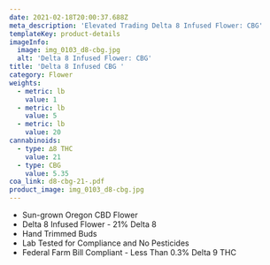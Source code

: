 ```yaml
---
date: 2021-02-18T20:00:37.688Z
meta_description: 'Elevated Trading Delta 8 Infused Flower: CBG'
templateKey: product-details
imageInfo:
  image: img_0103_d8-cbg.jpg
  alt: 'Delta 8 Infused Flower: CBG'
title: 'Delta 8 Infused CBG '
category: Flower
weights:
  - metric: lb
    value: 1
  - metric: lb
    value: 5
  - metric: lb
    value: 20
cannabinoids:
  - type: ∆8 THC
    value: 21
  - type: CBG
    value: 5.35
coa_link: d8-cbg-21-.pdf
product_image: img_0103_d8-cbg.jpg
---
```


- Sun-grown Oregon CBD Flower
- Delta 8 Infused Flower - 21% Delta 8
- Hand Trimmed Buds
- Lab Tested for Compliance and No Pesticides
- Federal Farm Bill Compliant - Less Than 0.3% Delta 9 THC
